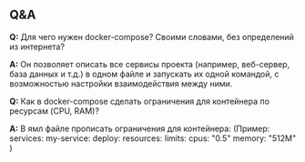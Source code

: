 ## Q&A
**Q:** Для чего нужен docker-compose? Своими словами, без определений из интернета? 

**A:** Он позволяет описать все сервисы проекта (например, веб-сервер, база данных и т.д.) в одном файле и запускать их одной командой, с возможностью настройки взаимодействия между ними.
	    
**Q:** Как в docker-compose сделать ограничения для контейнера по ресурсам (CPU, RAM)?

**A:** В ямл файле прописать ограничения для контейнера: 
	      (Пример:
	      services: 
	      my-service: 
	      deploy: resources: 
	      limits: 
	      cpus: "0.5" 
	      memory: "512M" )
